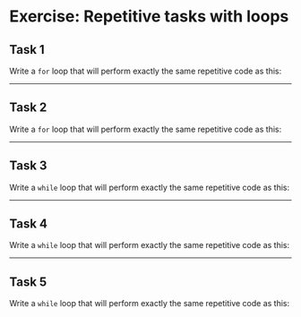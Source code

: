 # Exercise: Repetitive tasks with loops

## Task 1

Write a `for` loop that will perform exactly the same repetitive code as this:

---

## Task 2

Write a `for` loop that will perform exactly the same repetitive code as this:

---

## Task 3

Write a `while` loop that will perform exactly the same repetitive code as this:

---

## Task 4

Write a `while` loop that will perform exactly the same repetitive code as this:

---

## Task 5

Write a `while` loop that will perform exactly the same repetitive code as this:
